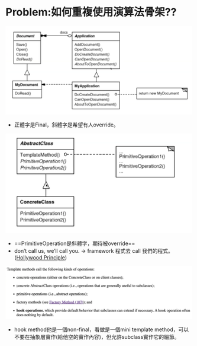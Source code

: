 # **Problem:如何重複使用演算法骨架??**

![TemplateMethod1](../img/TemplateMethod1.png)
- 正體字是Final，斜體字是希望有人override。

![TemplateMethod2](../img/TemplateMethod2.png)
- ==PrimitiveOperation是斜體字，期待被override==
- don’t call us, we’ll call you. → framework 程式去 call 我們的程式。([Hollywood Principle](https://deviq.com/principles/hollywood-principle/))

![TemplateMethod3](../img/TemplateMethod3.png)
- hook method他是一個non-final，看做是一個mini template method，可以不要在抽象層實作(給他空的實作內容)，但允許subclass實作它的細節。
